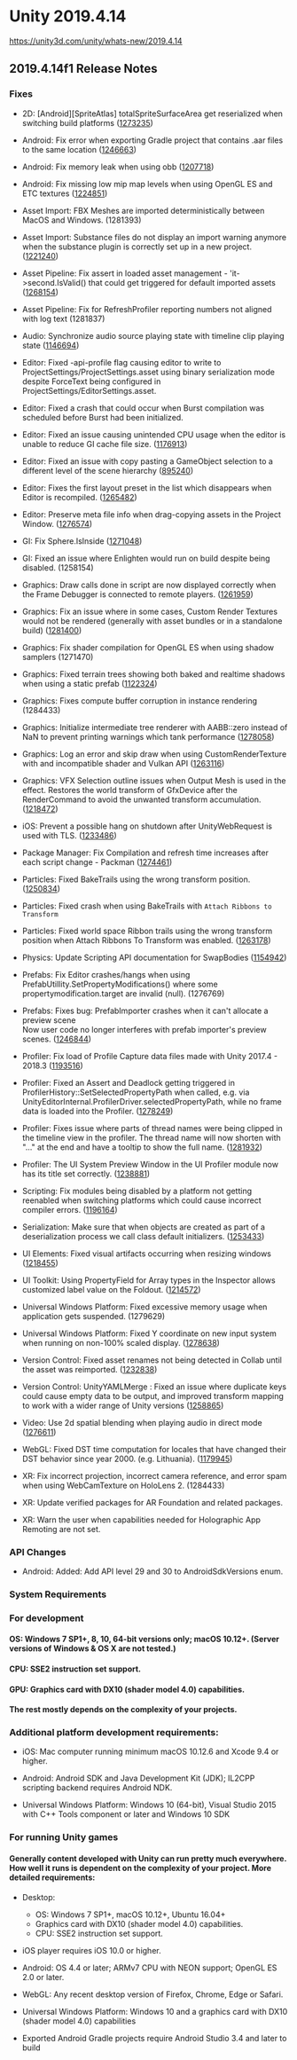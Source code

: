 # Unity 2019.4.14
https://unity3d.com/unity/whats-new/2019.4.14

## 2019.4.14f1 Release Notes


### Fixes
<ul>
<li><p>2D: [Android][SpriteAtlas] totalSpriteSurfaceArea get reserialized when switching build platforms (<a href="https://issuetracker.unity3d.com/issues/android-spriteatlas-totalspritesurfacearea-get-reserialized-when-switching-build-platforms">1273235</a>)</p></li>
<li><p>Android: Fix error when exporting Gradle project that contains .aar files to the same location (<a href="https://issuetracker.unity3d.com/issues/unable-to-export-aar-file-more-than-once-in-an-android-project">1246663</a>)</p></li>
<li><p>Android: Fix memory leak when using obb (<a href="https://issuetracker.unity3d.com/issues/memory-usage-increases-while-switching-application-to-background-and-back-when-obb-expansion-files-are-used-in-the-project">1207718</a>)</p></li>
<li><p>Android: Fix missing low mip map levels when using OpenGL ES and ETC textures (<a href="https://issuetracker.unity3d.com/issues/android-opengles-reflection-probes-issue-when-built">1224851</a>)</p></li>
<li><p>Asset Import: FBX Meshes are imported deterministically between MacOS and Windows. (1281393)</p></li>
<li><p>Asset Import: Substance files do not display an import warning anymore when the substance plugin is correctly set up in a new project. (<a href="https://issuetracker.unity3d.com/issues/substance-designer-material-support-warnings-are-thrown-on-project-load-even-when-the-plugin-is-installed">1221240</a>)</p></li>
<li><p>Asset Pipeline: Fix assert in loaded asset management - 'it-&gt;second.IsValid() that could get triggered for default imported assets (<a href="https://issuetracker.unity3d.com/issues/asset-import-errors-thrown-on-creating-a-project-using-microgame-templates">1268154</a>)</p></li>
<li><p>Asset Pipeline: Fix for RefreshProfiler reporting numbers not aligned with log text (1281837)</p></li>
<li><p>Audio: Synchronize audio source playing state with timeline clip playing state (<a href="https://issuetracker.unity3d.com/issues/audiosource-dot-isplaying-is-set-to-false-when-audio-is-being-played-through-a-playable-director">1146694</a>)</p></li>
<li><p>Editor: Fixed -api-profile flag causing editor to write to ProjectSettings/ProjectSettings.asset using binary serialization mode despite ForceText being configured in ProjectSettings/EditorSettings.asset.</p></li>
<li><p>Editor: Fixed a crash that could occur when Burst compilation was scheduled before Burst had been initialized.</p></li>
<li><p>Editor: Fixed an issue causing unintended CPU usage when the editor is unable to reduce GI cache file size. (<a href="https://issuetracker.unity3d.com/issues/high-cpu-load-when-editor-is-trying-to-trim-full-gi-cache">1176913</a>)</p></li>
<li><p>Editor: Fixed an issue with copy pasting a GameObject selection to a different level of the scene hierarchy (<a href="https://issuetracker.unity3d.com/issues/copy-slash-pasting-multiple-objects-to-a-different-hierarchy-level-reverses-or-randomizes-their-pasted-order">895240</a>)</p></li>
<li><p>Editor: Fixes the first layout preset in the list which disappears when Editor is recompiled. (<a href="https://issuetracker.unity3d.com/issues/first-layout-preset-in-the-list-disappears-when-editor-is-recompiled">1265482</a>)</p></li>
<li><p>Editor: Preserve meta file info when drag-copying assets in the Project Window. (<a href="https://issuetracker.unity3d.com/issues/ctrl-plus-drag-or-option-plus-drag-on-an-asset-with-unsaved-changes-will-copy-an-asset-without-the-unsaved-changes">1276574</a>)</p></li>
<li><p>GI: Fix Sphere.IsInside (<a href="https://issuetracker.unity3d.com/issues/hdrp-directional-light-artefacts-in-2020-dot-2-0a21">1271048</a>)</p></li>
<li><p>GI: Fixed an issue where Enlighten would run on build despite being disabled. (1258154)</p></li>
<li><p>Graphics: Draw calls done in script are now displayed correctly when the Frame Debugger is connected to remote players. (<a href="https://issuetracker.unity3d.com/issues/mobile-draw-mesh-instanced-is-not-showed-in-frame-debbuger-on-mobile-devices">1261959</a>)</p></li>
<li><p>Graphics: Fix an issue where in some cases, Custom Render Textures would not be rendered (generally with asset bundles or in a standalone build) (<a href="https://issuetracker.unity3d.com/issues/android-customrendertexture-does-not-render-on-android-devices-when-the-shader-in-use-is-created-from-the-documentation">1281400</a>)</p></li>
<li><p>Graphics: Fix shader compilation for OpenGL ES when using shadow samplers (1271470)</p></li>
<li><p>Graphics: Fixed terrain trees showing both baked and realtime shadows when using a static prefab (<a href="https://issuetracker.unity3d.com/issues/static-gameobjects-that-belong-in-terrain-casts-realtime-shadows">1122324</a>)</p></li>
<li><p>Graphics: Fixes compute buffer corruption in instance rendering (1284433)</p></li>
<li><p>Graphics: Initialize intermediate tree renderer with AABB::zero instead of NaN to prevent printing warnings which tank performance (<a href="https://issuetracker.unity3d.com/issues/2-30-minute-delays-when-loading-culling-performance-scene">1278058</a>)</p></li>
<li><p>Graphics: Log an error and skip draw when using CustomRenderTexture with and incompatible shader and Vulkan API (<a href="https://issuetracker.unity3d.com/issues/android-vulkan-using-customrendertexture-result-in-black-screen-nothing-rendered-on-a-specific-project">1263116</a>)</p></li>
<li><p>Graphics: VFX Selection outline issues when Output Mesh is used in the effect. Restores the world transform of GfxDevice after the RenderCommand to avoid the unwanted transform accumulation. (<a href="https://issuetracker.unity3d.com/issues/scene-vfx-selection-outline-issues-when-output-mesh-is-used-in-the-effect">1218472</a>)</p></li>
<li><p>iOS: Prevent a possible hang on shutdown after UnityWebRequest is used with TLS. (<a href="https://issuetracker.unity3d.com/issues/ios-tvos-application-dot-quit-freezes-the-application-if-unitywebrequest-was-called">1233486</a>)</p></li>
<li><p>Package Manager: Fix Compilation and refresh time increases after each script change - Packman (<a href="https://issuetracker.unity3d.com/issues/compilation-and-refresh-time-increases-after-each-script-change">1274461</a>)</p></li>
<li><p>Particles: Fixed BakeTrails using the wrong transform position. (<a href="https://issuetracker.unity3d.com/issues/particlesystemrenderer-baketrailsmesh-produces-a-trail-mesh-with-additional-tail-vertices-which-lead-to-a-pivot-of-the-object">1250834</a>)</p></li>
<li><p>Particles: Fixed crash when using BakeTrails with <code>Attach Ribbons to Transform</code></p></li>
<li><p>Particles: Fixed world space Ribbon trails using the wrong transform position when Attach Ribbons To Transform was enabled. (<a href="https://issuetracker.unity3d.com/issues/ribbon-trail-with-attach-ribbons-to-transform-checked-and-simulation-space-property-set-to-world-is-attached-to-00-0-position">1263178</a>)</p></li>
<li><p>Physics: Update Scripting API documentation for SwapBodies (<a href="https://issuetracker.unity3d.com/issues/anchor-and-connectedanchor-gizmos-are-shown-in-incorrect-position-when-swap-bodies-in-configurable-joint-is-active">1154942</a>)</p></li>
<li><p>Prefabs: Fix Editor crashes/hangs when using PrefabUtillity.SetPropertyModifications() where some propertymodification.target are invalid (null). (1276769)</p></li>
<li><p>Prefabs: Fixes bug: PrefabImporter crashes when it can't allocate a preview scene<br> Now user code no longer interferes with prefab importer's preview scenes.
(<a href="https://issuetracker.unity3d.com/issues/editor-crashes-slash-freezes-when-calling-prefabutility-dot-saveasprefabassetandconnect-function">1246844</a>)</p></li>
<li><p>Profiler: Fix load of Profile Capture data files made with Unity 2017.4 - 2018.3 (<a href="https://issuetracker.unity3d.com/issues/unable-to-load-a-profile-capture-from-unity-2017-when-unity-2018-or-above-is-used">1193516</a>)</p></li>
<li><p>Profiler: Fixed an Assert and Deadlock getting triggered in ProfilerHistory::SetSelectedPropertyPath when called, e.g. via UnityEditorInternal.ProfilerDriver.selectedPropertyPath, while no frame data is loaded into the Profiler. (<a href="https://issuetracker.unity3d.com/issues/hold-on-window-appears-and-loads-infinitely-when-setting-profilerdriver-dot-selectedpropertypath-while-the-profiler-holds-no-frames">1278249</a>)</p></li>
<li><p>Profiler: Fixes issue where parts of thread names were being clipped in the timeline view in the profiler. The thread name will now shorten with "..." at the end and have a tooltip to show the full name. (<a href="https://issuetracker.unity3d.com/issues/profiler-thread-pool-i-slash-o-selector-text-is-clipped-in-scripting-thread-drop-down">1281932</a>)</p></li>
<li><p>Profiler: The UI System Preview Window in the UI Profiler module now has its title set correctly. (<a href="https://issuetracker.unity3d.com/issues/profiler-ui-system-preview-window-title-is-not-user-friendly">1238881</a>)</p></li>
<li><p>Scripting: Fix modules being disabled by a platform not getting reenabled when switching platforms which could cause incorrect compiler errors. (<a href="https://issuetracker.unity3d.com/issues/osx-switching-an-urp-template-projects-build-target-to-tvos-will-create-reference-errors-to-xrsettings">1196164</a>)</p></li>
<li><p>Serialization: Make sure that when objects are created as part of a deserialization process we call class default initializers. (<a href="https://issuetracker.unity3d.com/issues/serializereference-non-serialized-fields-with-default-initializers-become-null-after-entering-playmode">1253433</a>)</p></li>
<li><p>UI Elements: Fixed visual artifacts occurring when resizing windows (<a href="https://issuetracker.unity3d.com/issues/imgui-vertical-scrollbar-flickers-in-the-inspector-on-resizing-the-window">1218455</a>)</p></li>
<li><p>UI Toolkit: Using PropertyField for Array types in the Inspector allows customized label value on the Foldout. (<a href="https://issuetracker.unity3d.com/issues/uielements-visual-elements-propertys-label-cannot-be-changed-when-it-is-an-array">1214572</a>)</p></li>
<li><p>Universal Windows Platform: Fixed excessive memory usage when application gets suspended. (1279629)</p></li>
<li><p>Universal Windows Platform: Fixed Y coordinate on new input system when running on non-100% scaled display. (<a href="https://issuetracker.unity3d.com/issues/mouse-position-on-y-axis-on-uwp-is-broken-when-display-scaling-is-set-to-non-100-percent-scaling">1278638</a>)</p></li>
<li><p>Version Control: Fixed asset renames not being detected in Collab until the asset was reimported. (<a href="https://issuetracker.unity3d.com/issues/added-asset-changes-are-lost-in-unity-collaborate-when-renaming-new-assets-with-asset-import-pipeline-v2-enabled">1232838</a>)</p></li>
<li><p>Version Control: UnityYAMLMerge : Fixed an issue where duplicate keys could cause empty data to be output, and improved transform mapping to work with a wider range of Unity versions (<a href="https://issuetracker.unity3d.com/issues/unityyamlmerge-generates-an-empty-prefab-when-merging-a-custom-prefab-with-itself">1258865</a>)</p></li>
<li><p>Video: Use 2d spatial blending when playing audio in direct mode (<a href="https://issuetracker.unity3d.com/issues/videoplayer-plays-sound-in-mono-when-audio-output-mode-is-set-to-direct-and-the-video-playing-has-2-channels">1276611</a>)</p></li>
<li><p>WebGL: Fixed DST time computation for locales that have changed their DST behavior since year 2000. (e.g. Lithuania). (<a href="https://issuetracker.unity3d.com/issues/webgl-datetime-dot-tolocaltime-does-not-convert-to-local-time-in-build-when-using-chrome-slash-firefox-slash-opera-browsers">1179945</a>)</p></li>
<li><p>XR: Fix incorrect projection, incorrect camera reference, and error spam when using WebCamTexture on HoloLens 2. (1284433)</p></li>
<li><p>XR: Update verified packages for AR Foundation and related packages.</p></li>
<li><p>XR: Warn the user when capabilities needed for Holographic App Remoting are not set.</p></li>
</ul>

### API Changes
<ul>
<li>Android: Added: Add API level 29 and 30 to AndroidSdkVersions enum.</li>
</ul>

### System Requirements

### For development

#### OS: Windows 7 SP1+, 8, 10, 64-bit versions only; macOS 10.12+. (Server versions of Windows & OS X are not tested.)

#### CPU: SSE2 instruction set support.

#### GPU: Graphics card with DX10 (shader model 4.0) capabilities.

#### The rest mostly depends on the complexity of your projects.

### Additional platform development requirements:
<ul>
<li><p>iOS: Mac computer running minimum macOS 10.12.6 and Xcode 9.4 or higher.</p></li>
<li><p>Android: Android SDK and Java Development Kit (JDK); IL2CPP scripting backend requires Android NDK.</p></li>
<li><p>Universal Windows Platform: Windows 10 (64-bit), Visual Studio 2015 with C++ Tools component or later and Windows 10 SDK</p></li>
</ul>

### For running Unity games

#### Generally content developed with Unity can run pretty much everywhere. How well it runs is dependent on the complexity of your project. More detailed requirements:
<ul>
<li><p>Desktop:</p> 
<ul>
<li>OS: Windows 7 SP1+, macOS 10.12+, Ubuntu 16.04+</li>
<li>Graphics card with DX10 (shader model 4.0) capabilities.</li>
<li>CPU: SSE2 instruction set support.</li>
</ul></li>
<li><p>iOS player requires iOS 10.0 or higher.</p></li>
<li><p>Android: OS 4.4 or later; ARMv7 CPU with NEON support; OpenGL ES 2.0 or later.</p></li>
<li><p>WebGL: Any recent desktop version of Firefox, Chrome, Edge or Safari.</p></li>
<li><p>Universal Windows Platform: Windows 10 and a graphics card with DX10 (shader model 4.0) capabilities</p></li>
<li><p>Exported Android Gradle projects require Android Studio 3.4 and later to build</p></li>
</ul>
